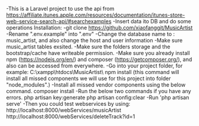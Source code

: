 -This is a Laravel project to use the api from https://affiliate.itunes.apple.com/resources/documentation/itunes-store-web-service-search-api/#searchexamples
-Insert data ito DB and do some operations
Installation:
-git clone https://github.com/xiaofanggit/MusicArtist
-Rename ".env.example" into ".env"
-Change the database name to : music_artist, and also change the host and user information
-Make sure music_artist tables exsited.
-Make sure the folders storage and the bootstrap/cache have writeable permission.
-Make sure you already install npm (https://nodejs.org/en/) and composer (https://getcomposer.org/), and also can be accessed from everywhere.
-Go into your project folder, for example: C:\xampp\htdocs\MusicArtist\ 
 npm install (this command will install all missed components we will use for this project into folder "node_modules".)
-Install all missed vendor components using the below command.
composer install
-Run the below two commands if you have any errors.
php artisan key:generate
php artisan config:clear
-Run 'php artisan serve'
-Then you could test webservices by using:
http://localhost:8000/webServices/musicArtist
http://localhost:8000/webServices/deleteTrack?id=1
